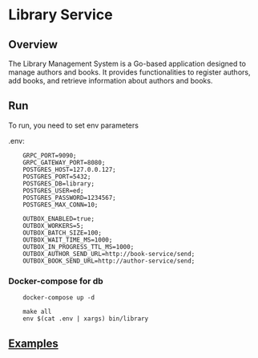 # Library Service

## Overview
The Library Management System is a Go-based application designed to manage
authors and books. It provides functionalities to register authors,
add books, and retrieve information about authors and books.

## Run

To run, you need to set env parameters

.env:
```shell
    GRPC_PORT=9090;
    GRPC_GATEWAY_PORT=8080;
    POSTGRES_HOST=127.0.0.127;
    POSTGRES_PORT=5432;
    POSTGRES_DB=library;
    POSTGRES_USER=ed;
    POSTGRES_PASSWORD=1234567;
    POSTGRES_MAX_CONN=10;
  
    OUTBOX_ENABLED=true;
    OUTBOX_WORKERS=5;
    OUTBOX_BATCH_SIZE=100;
    OUTBOX_WAIT_TIME_MS=1000;
    OUTBOX_IN_PROGRESS_TTL_MS=1000;
    OUTBOX_AUTHOR_SEND_URL=http://book-service/send;
    OUTBOX_BOOK_SEND_URL=http://author-service/send;
```

### Docker-compose for db

```shell
    docker-compose up -d
```

```shell
    make all
    env $(cat .env | xargs) bin/library
```

## [Examples](spec/api/library/library.swagger.json)
